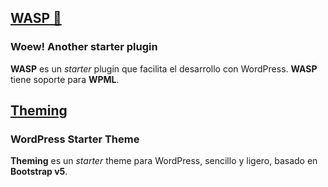 ## [WASP 🐝](https://github.com/themingisprose/wasp)

### Woew! Another starter plugin

**WASP** es un _starter_ plugin que facilita el desarrollo con WordPress.
**WASP** tiene soporte para **WPML**.

## [Theming](https://github.com/themingisprose/theming)

### WordPress Starter Theme

**Theming** es un _starter_ theme para WordPress, sencillo y ligero, basado en **Bootstrap v5**.
